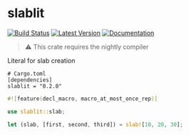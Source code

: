 # slablit

[![Build Status](https://travis-ci.com/myelin-ai/slablit.svg?branch=master)](https://travis-ci.com/myelin-ai/slablit)
[![Latest Version](https://img.shields.io/crates/v/slablit.svg)](https://crates.io/crates/slablit)
[![Documentation](https://docs.rs/slablit/badge.svg)](https://docs.rs/slablit)

> ⚠️ This crate requires the nightly compiler

Literal for slab creation

```
# Cargo.toml
[dependencies]
slablit = "0.2.0"
```

```rust
#![feature(decl_macro, macro_at_most_once_rep)]

use slablit::slab;

let (slab, [first, second, third]) = slab![10, 20, 30];
```
